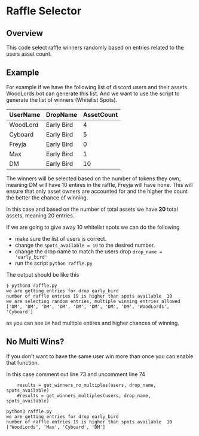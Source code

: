# Raffle Selector

## Overview
This code select raffle winners randomly based on entries related to the users asset count.


## Example
For example if we have the following list of discord users and their assets. WoodLords bot can generate this list. And we want to use the script to generate the list of winners (Whitelist Spots).

| UserName | DropName | AssetCount
|----------| ---------| ----------
| WoodLord | Early Bird | 4
| Cyboard | Early Bird | 5
| Freyja | Early Bird | 0
| Max | Early Bird | 1
| DM | Early Bird | 10


The winners will be selected based on the number of tokens they own, meaning DM will have 10 entires in the raffle, Freyja will have none. This will ensure that only asset owners are accounted for and the higher the count the better the chance of winning.


In this case and based on the number of total assets we have **20** total assets, meaning 20 entries.

If we are going to give away 10 whitelist spots we can do the following

* make sure the list of users is correct.
* change the `spots_available = 10` to the desired number.
* change the drop name to match the users drop `drop_name = 'early_bird'`
* run the script `python raffle.py`

The output should be like this

```
❯ python3 raffle.py
we are getting entries for drop early_bird
number of raffle entries 19 is higher than spots available  10
we are selecting random entries, multiple winning entries allowed
['DM', 'DM', 'DM', 'DM', 'DM', 'DM', 'DM', 'DM', 'WoodLords', 'Cyboard']
```
as you can see `DM` had multiple entires and higher chances of winning.


## No Multi Wins?
If you don't want to have the same user win more than once you can enable that function.

In this case comment out line 73 and uncomment line 74
```
    results = get_winners_no_multiples(users, drop_name, spots_available)
    #results = get_winners_multiples(users, drop_name, spots_available)

```

```
python3 raffle.py
we are getting entries for drop early_bird
number of raffle entries 19 is higher than spots available  10
['WoodLords', 'Max', 'Cyboard', 'DM']
```